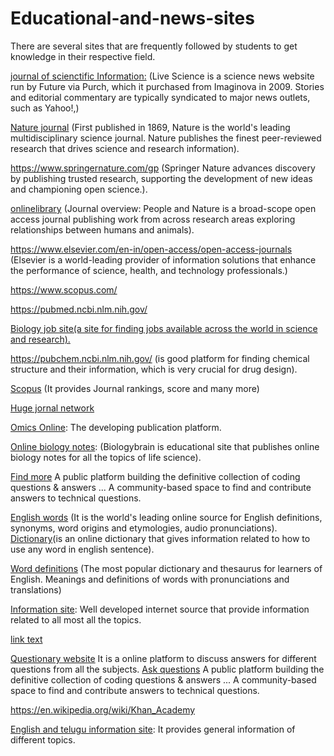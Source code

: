 # Educational-and-news-sites
There are several sites that are frequently followed by students to get knowledge in their respective field.

<a href="http://www.science.com/">journal of scienctific Information:</a>  (Live Science is a science news website run by Future via Purch, which it purchased from Imaginova in 2009. Stories and editorial commentary are typically syndicated to major news outlets, such as Yahoo!,)

<a href="https://www.nature.com/">Nature journal</a> (First published in 1869, Nature is the world's leading multidisciplinary science journal. Nature publishes the finest peer-reviewed research that drives science and research information).

https://www.springernature.com/gp (Springer Nature advances discovery by publishing trusted research, supporting the development of new ideas and championing open science.).


<a href="https://besjournals.onlinelibrary.wiley.com/journal">onlinelibrary</a>  (Journal overview: People and Nature is a broad-scope open access journal publishing work from across research areas exploring relationships between humans and animals).

https://www.elsevier.com/en-in/open-access/open-access-journals (Elsevier is a world-leading provider of information solutions that enhance the performance of science, health, and technology professionals.)

https://www.scopus.com/

https://pubmed.ncbi.nlm.nih.gov/

<a href="https://bigbiologist.com ">Biology job site(a site for finding jobs available across the world in science and research).</a>

https://pubchem.ncbi.nlm.nih.gov/ (is good platform for finding chemical structure and their information, which is very crucial for drug design).

<a href=" https://www.scopus.com/sourceid/23340">Scopus</a> (It provides Journal rankings, score and many more)

<a href="https://pubs.acs.org/journal/chreay">Huge jornal network</a> 

<a href="https://www.omicsonline.org/scientific-journals.php">Omics Online</a>: The developing publication platform.

<a href="https://www.biologybrain.com"> Online biology notes</a>: (Biologybrain is educational site that publishes online biology notes for all the topics of life science).

<a href="http://mp.weixin.qq.com/s/J6Vz-WgyTgTpOPnKFu7GpA/">Find more</a> A public platform building the definitive collection of coding questions & answers ... A community-based space to find and contribute answers to technical questions.

<a href="https://www.dictionary.com/">English words</a> (It is the world's leading online source for English definitions, synonyms, word origins and etymologies, audio pronunciations). <a href="https://yytwins.com ">Dictionary</a>(is an online dictionary that gives information related to how to use any word in english sentence).

<a href="https://dictionary.cambridge.org/">Word definitions</a>  (The most popular dictionary and thesaurus for learners of English. Meanings and definitions of words with pronunciations and translations)

<a href="https://www.britannica.com/">Information site</a>: Well developed internet source that provide information related to all most all the topics.

<a href="https://www.khanacademy.org/">link text</a>

<a href="https://mindacy.com/">Questionary website</a> It is a online platform to discuss answers for different questions from all the subjects.
<a href="https://stackoverflow.com/">Ask questions</a> A public platform building the definitive collection of coding questions & answers ... A community-based space to find and contribute answers to technical questions.

https://en.wikipedia.org/wiki/Khan_Academy

<a href="https://mysymedia.com/">English and telugu information site</a>: It provides general information of different topics.




